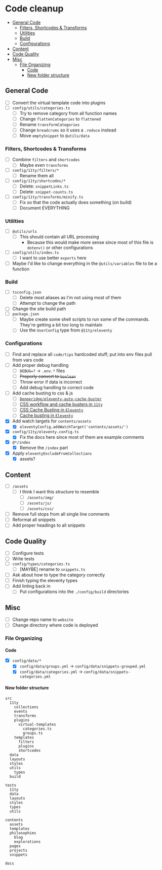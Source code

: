# Code cleanup

- [General Code](#general-code)
  - [Filters, Shortcodes \& Transforms](#filters-shortcodes--transforms)
  - [Utilities](#utilities)
  - [Build](#build)
  - [Configurations](#configurations)
- [Content](#content)
- [Code Quality](#code-quality)
- [Misc](#misc)
  - [File Organizing](#file-organizing)
    - [Code](#code)
    - [New folder structure](#new-folder-structure)

## General Code
- [ ] Convert the virtual template code into plugins
- [ ] `config/utils/categories.ts`
  - [ ] Try to remove category from all function names
  - [ ] Change `flattenCategories` to `flattened`
  - [ ] Rename `transformCategories`
  - [ ] Change `breadcrums` so it uses a `.reduce` instead
  - [ ] Move `emptySnippet` to `@utils/data`

### Filters, Shortcodes & Transforms
- [ ] Combine `filters` and `shortcodes`
  - [ ] Maybe even `transforms`
- [ ] `config/11ty/filters/*`
  - [ ] Rename them all
- [ ] `config/11ty/shortcodes/*`
  - [ ] Delete: `snippetLinks.ts`
  - [ ] Delete: `snippet-counts.ts`
- [ ] `config/11ty/transforms/minify.ts`
  - [ ] Fix so that the code actually does something (on build)
  - [ ] Document EVERYTHING

### Utilities
- [ ] `@utils/urls`
  - [ ] This should contain all URL processing
    - Because this would make more sense since most of this file is `dotenv()` or other configurations
- [ ] `config/utils/index.ts`
  - [ ] I want to use better `exports` here
- [ ] Maybe I'd like to change everything in the `@utils/variables` file to be a function

### Build
- [ ] `tsconfig.json`
  - [ ] Delete most aliases as I'm not using most of them
  - [ ] Attempt to change the path
- [ ] Change the site build path
- [ ] `package.json`
  - [ ] Maybe create some shell scripts to run some of the commands. They're getting a bit too long to maintain
  - [ ] Use the `UserConfig` type from `@11ty/eleventy`

### Configurations
- [ ] Find and replace all `code/tips` hardcoded stuff; put into env files pull from vars code
- [ ] Add proper debug handling
  - [ ] `DEBUG=?` -> `.env.*` files
  - [ ] ~~Properly convert to `boolean`~~
  - [ ] Throw error if data is incorrect
  - [ ] Add debug handling to correct code
- [ ] Add cache busting to css & js
  - [ ] [`Denperidge/eleventy-auto-cache-buster`](https://github.com/Denperidge/eleventy-auto-cache-buster)
  - [ ] [CSS workflow and cache busters in `11ty`](https://www.pupismyname.com/articles/11ty-css-and-cache-busters/)
  - [ ] [CSS Cache Busting in `Eleventy`](https://samdking.co.uk/blog/css-cache-busting-in-eleventy/)
  - [ ] [Cache busting in `Eleventy`](https://bnijenhuis.nl/notes/cache-busting-in-eleventy/)
- [x] Add watch targets for `contents/assets`
  - [x] `eleventyConfig.addWatchTarget('contents/assets/')`
- [x] `config/11ty/eleventy.config.ts`
  - [x] Fix the docs here since most of them are example comments
- [x] `@*/index`
  - [x] Remove the `/index` part
- [x] Apply `eleventyExcludeFromCollections`
  - [x] assets?

## Content
- [ ] `/assets`
  - [ ] I think I want this structure to resemble
    - [ ] `/assets/img/`
    - [ ] `/assets/js/`
    - [ ] `/assets/css/`
- [ ] Remove full stops from all single line comments
- [ ] Reformat all snippets
- [ ] Add proper headings to all snippets

## Code Quality
- [ ] Configure tests
- [ ] Write tests
- [ ] `config/types/categories.ts`
  - [ ] [MAYBE] rename to `snippets.ts`
- [ ] Ask about how to type the category correctly
- [ ] Finish typing the eleventy types
- [ ] Add linting back in
  - [ ] Put configurations into the `./config/build` directories

## Misc
- [ ] Change repo name to `website`
- [ ] Change directory where code is deployed

### File Organizing
#### Code
- [x] `config/data/*`
  - [x] `config/data/groups.yml` -> `config/data/snippets-grouped.yml`
  - [x] `config/data/categories.yml` -> `config/data/snippets-categories.yml`

#### New folder structure
```
src
  11ty
    collections
    events
    transforms
    plugins
      virtual-templates
        categories.ts
        groups.ts
    templates
      filters
      plugins
      shortcodes
  data
  layouts
  styles
  utils
    types
  build

tests
  11ty
  data
  layouts
  styles
  types
  utils

contents
  assets
  templates
  philosophies
    blog
    explorations
  pages
  projects
  snippets

docs
```
